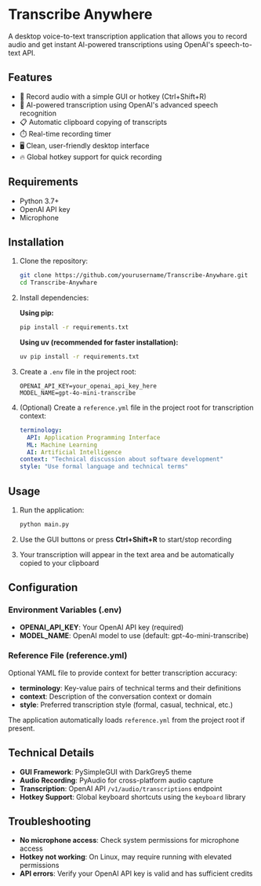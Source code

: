 # Transcribe Anywhere

A desktop voice-to-text transcription application that allows you to record audio and get instant AI-powered transcriptions using OpenAI's speech-to-text API.

## Features

- 🎤 Record audio with a simple GUI or hotkey (Ctrl+Shift+R)
- 🤖 AI-powered transcription using OpenAI's advanced speech recognition
- 📋 Automatic clipboard copying of transcripts
- ⏱️ Real-time recording timer
- 🖥️ Clean, user-friendly desktop interface
- 🔥 Global hotkey support for quick recording

## Requirements

- Python 3.7+
- OpenAI API key
- Microphone

## Installation

1. Clone the repository:
   ```bash
   git clone https://github.com/yourusername/Transcribe-Anywhare.git
   cd Transcribe-Anywhare
   ```

2. Install dependencies:

   **Using pip:**
   ```bash
   pip install -r requirements.txt
   ```

   **Using uv (recommended for faster installation):**
   ```bash
   uv pip install -r requirements.txt
   ```

3. Create a `.env` file in the project root:
   ```
   OPENAI_API_KEY=your_openai_api_key_here
   MODEL_NAME=gpt-4o-mini-transcribe
   ```

4. (Optional) Create a `reference.yml` file in the project root for transcription context:
   ```yaml
   terminology:
     API: Application Programming Interface
     ML: Machine Learning
     AI: Artificial Intelligence
   context: "Technical discussion about software development"
   style: "Use formal language and technical terms"
   ```

## Usage

1. Run the application:
   ```bash
   python main.py
   ```

2. Use the GUI buttons or press **Ctrl+Shift+R** to start/stop recording

3. Your transcription will appear in the text area and be automatically copied to your clipboard

## Configuration

### Environment Variables (.env)
- **OPENAI_API_KEY**: Your OpenAI API key (required)
- **MODEL_NAME**: OpenAI model to use (default: gpt-4o-mini-transcribe)

### Reference File (reference.yml)
Optional YAML file to provide context for better transcription accuracy:

- **terminology**: Key-value pairs of technical terms and their definitions
- **context**: Description of the conversation context or domain
- **style**: Preferred transcription style (formal, casual, technical, etc.)

The application automatically loads `reference.yml` from the project root if present.

## Technical Details

- **GUI Framework**: PySimpleGUI with DarkGrey5 theme
- **Audio Recording**: PyAudio for cross-platform audio capture
- **Transcription**: OpenAI API `/v1/audio/transcriptions` endpoint
- **Hotkey Support**: Global keyboard shortcuts using the `keyboard` library

## Troubleshooting

- **No microphone access**: Check system permissions for microphone access
- **Hotkey not working**: On Linux, may require running with elevated permissions
- **API errors**: Verify your OpenAI API key is valid and has sufficient credits